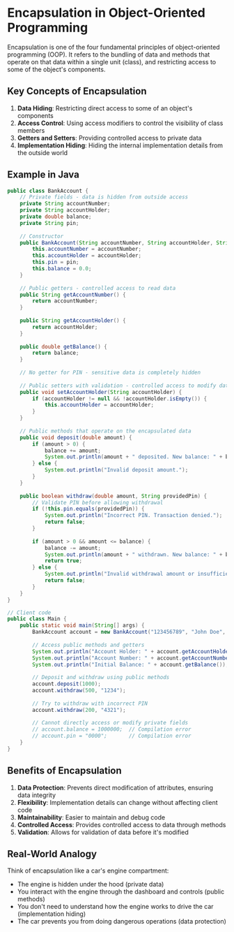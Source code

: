 # Encapsulation in Object-Oriented Programming

Encapsulation is one of the four fundamental principles of object-oriented programming (OOP). It refers to the bundling of data and methods that operate on that data within a single unit (class), and restricting access to some of the object's components.

## Key Concepts of Encapsulation

1. **Data Hiding**: Restricting direct access to some of an object's components
2. **Access Control**: Using access modifiers to control the visibility of class members
3. **Getters and Setters**: Providing controlled access to private data
4. **Implementation Hiding**: Hiding the internal implementation details from the outside world

## Example in Java

```java
public class BankAccount {
    // Private fields - data is hidden from outside access
    private String accountNumber;
    private String accountHolder;
    private double balance;
    private String pin;
    
    // Constructor
    public BankAccount(String accountNumber, String accountHolder, String pin) {
        this.accountNumber = accountNumber;
        this.accountHolder = accountHolder;
        this.pin = pin;
        this.balance = 0.0;
    }
    
    // Public getters - controlled access to read data
    public String getAccountNumber() {
        return accountNumber;
    }
    
    public String getAccountHolder() {
        return accountHolder;
    }
    
    public double getBalance() {
        return balance;
    }
    
    // No getter for PIN - sensitive data is completely hidden
    
    // Public setters with validation - controlled access to modify data
    public void setAccountHolder(String accountHolder) {
        if (accountHolder != null && !accountHolder.isEmpty()) {
            this.accountHolder = accountHolder;
        }
    }
    
    // Public methods that operate on the encapsulated data
    public void deposit(double amount) {
        if (amount > 0) {
            balance += amount;
            System.out.println(amount + " deposited. New balance: " + balance);
        } else {
            System.out.println("Invalid deposit amount.");
        }
    }
    
    public boolean withdraw(double amount, String providedPin) {
        // Validate PIN before allowing withdrawal
        if (!this.pin.equals(providedPin)) {
            System.out.println("Incorrect PIN. Transaction denied.");
            return false;
        }
        
        if (amount > 0 && amount <= balance) {
            balance -= amount;
            System.out.println(amount + " withdrawn. New balance: " + balance);
            return true;
        } else {
            System.out.println("Invalid withdrawal amount or insufficient funds.");
            return false;
        }
    }
}

// Client code
public class Main {
    public static void main(String[] args) {
        BankAccount account = new BankAccount("123456789", "John Doe", "1234");
        
        // Access public methods and getters
        System.out.println("Account Holder: " + account.getAccountHolder());
        System.out.println("Account Number: " + account.getAccountNumber());
        System.out.println("Initial Balance: " + account.getBalance());
        
        // Deposit and withdraw using public methods
        account.deposit(1000);
        account.withdraw(500, "1234");
        
        // Try to withdraw with incorrect PIN
        account.withdraw(200, "4321");
        
        // Cannot directly access or modify private fields
        // account.balance = 1000000;  // Compilation error
        // account.pin = "0000";       // Compilation error
    }
}
```

## Benefits of Encapsulation

1. **Data Protection**: Prevents direct modification of attributes, ensuring data integrity
2. **Flexibility**: Implementation details can change without affecting client code
3. **Maintainability**: Easier to maintain and debug code
4. **Controlled Access**: Provides controlled access to data through methods
5. **Validation**: Allows for validation of data before it's modified

## Real-World Analogy

Think of encapsulation like a car's engine compartment:
- The engine is hidden under the hood (private data)
- You interact with the engine through the dashboard and controls (public methods)
- You don't need to understand how the engine works to drive the car (implementation hiding)
- The car prevents you from doing dangerous operations (data protection)
